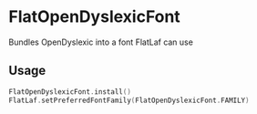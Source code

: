 # FlatOpenDyslexicFont
Bundles OpenDyslexic into a font FlatLaf can use

## Usage
```kotlin
FlatOpenDyslexicFont.install()
FlatLaf.setPreferredFontFamily(FlatOpenDyslexicFont.FAMILY)
```
